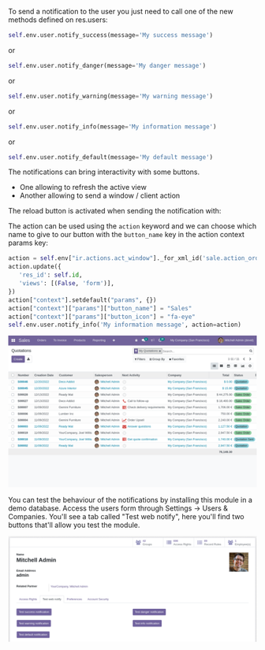 To send a notification to the user you just need to call one of the new
methods defined on res.users:

``` python
self.env.user.notify_success(message='My success message')
```

or

``` python
self.env.user.notify_danger(message='My danger message')
```

or

``` python
self.env.user.notify_warning(message='My warning message')
```

or

``` python
self.env.user.notify_info(message='My information message')
```

or

``` python
self.env.user.notify_default(message='My default message')
```

The notifications can bring interactivity with some buttons.

- One allowing to refresh the active view
- Another allowing to send a window / client action

The reload button is activated when sending the notification with:

The action can be used using the `action` keyword and we can choose
which name to give to our button with the `button_name` key in the
action context params key:

``` python
action = self.env["ir.actions.act_window"]._for_xml_id('sale.action_orders')
action.update({
   'res_id': self.id,
   'views': [(False, 'form')],
})
action["context"].setdefault("params", {})
action["context"]["params"]["button_name"] = "Sales"
action["context"]["params"]["button_icon"] = "fa-eye"
self.env.user.notify_info('My information message', action=action)
```

![](../static/img/notifications_screenshot.gif)

You can test the behaviour of the notifications by installing this
module in a demo database. Access the users form through Settings -\>
Users & Companies. You'll see a tab called "Test web notify", here
you'll find two buttons that'll allow you test the module.

![](../static/img/test_notifications_demo.png)
